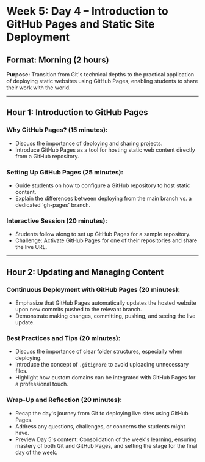 # Week 5: Day 4 – Introduction to GitHub Pages and Static Site Deployment

## Format: Morning (2 hours)

**Purpose:** Transition from Git's technical depths to the practical application of deploying static websites using GitHub Pages, enabling students to share their work with the world.

---

## Hour 1: Introduction to GitHub Pages

### Why GitHub Pages? (15 minutes):

- Discuss the importance of deploying and sharing projects.
- Introduce GitHub Pages as a tool for hosting static web content directly from a GitHub repository.

### Setting Up GitHub Pages (25 minutes):

- Guide students on how to configure a GitHub repository to host static content.
- Explain the differences between deploying from the main branch vs. a dedicated 'gh-pages' branch.

### Interactive Session (20 minutes):

- Students follow along to set up GitHub Pages for a sample repository.
- Challenge: Activate GitHub Pages for one of their repositories and share the live URL.

---

## Hour 2: Updating and Managing Content

### Continuous Deployment with GitHub Pages (20 minutes):

- Emphasize that GitHub Pages automatically updates the hosted website upon new commits pushed to the relevant branch.
- Demonstrate making changes, committing, pushing, and seeing the live update.

### Best Practices and Tips (20 minutes):

- Discuss the importance of clear folder structures, especially when deploying.
- Introduce the concept of `.gitignore` to avoid uploading unnecessary files.
- Highlight how custom domains can be integrated with GitHub Pages for a professional touch.

### Wrap-Up and Reflection (20 minutes):

- Recap the day's journey from Git to deploying live sites using GitHub Pages.
- Address any questions, challenges, or concerns the students might have.
- Preview Day 5's content: Consolidation of the week's learning, ensuring mastery of both Git and GitHub Pages, and setting the stage for the final day of the week.
